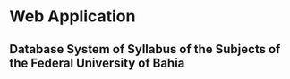 # Web Application
## Database System of Syllabus of the Subjects of the Federal University of Bahia

